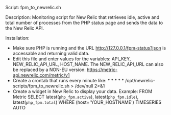 Script:
fpm_to_newrelic.sh

Description:
Monitoring script for New Relic that retrieves idle, active and total number of processes from the PHP status page and sends the data to the New Relic API.

Installation:
- Make sure PHP is running and the URL http://127.0.0.1/fpm-status?json is accessable and returning valid data.
- Edit this file and enter values for the variables: API_KEY, NEW_RELIC_API_URL, HOST_NAME. The NEW_RELIC_API_URL can also be replaced by a NON-EU version: https://metric-api.newrelic.com/metric/v1
- Create a crontab that runs every minute like: * * * * * /opt/newrelic-scripts/fpm_to_newrelic.sh > /dev/null 2>&1
- Create a widget in New Relic to display your data. Example: FROM Metric SELECT latest(`php_fpm.active`), latest(`php_fpm.idle`), latest(`php_fpm.total`) WHERE (host='YOUR_HOSTNAME') TIMESERIES AUTO
